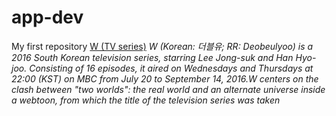 # app-dev
My first repository
[W (TV series)]([https://www.example.com](https://en.wikipedia.org/wiki/W_(TV_series))https://en.wikipedia.org/wiki/W_(TV_series))
*W (Korean: 더블유; RR: Deobeulyoo) is a 2016 South Korean television series, starring Lee Jong-suk and Han Hyo-joo. Consisting of 16 episodes, it aired on Wednesdays and Thursdays at 22:00 (KST) on MBC from July 20 to September 14, 2016.W centers on the clash between "two worlds": the real world and an alternate universe inside a webtoon, from which the title of the television series was taken*
